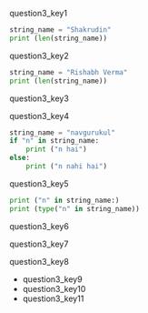 question3_key1


```python
string_name = "Shakrudin"
print (len(string_name))
```

question3_key2


```python
string_name = "Rishabh Verma"
print (len(string_name))
```

question3_key3


question3_key4


```python
string_name = "navgurukul"
if "n" in string_name:
    print ("n hai")
else:
    print ("n nahi hai")
```

question3_key5


```python
print ("n" in string_name:)
print (type("n" in string_name))
```

question3_key6


question3_key7


question3_key8


* question3_key9
* question3_key10
* question3_key11
